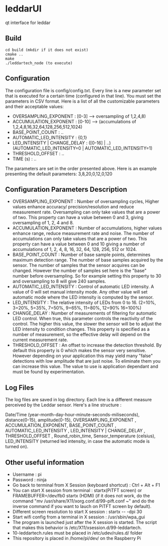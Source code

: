 leddarUI
========

qt interface for leddar

## Build

    cd build (mkdir if it does not exist)
    cmake ..
    make
    ./leddartech_node (to execute)

## Configuration
The configuration file is config/config.txt. Every line is a new parameter set that is executed for a certain time (configured in that line). You must set the parameters in CSV format. Here is a list of all the customizable parameters and their acceptable values:
 - 	OVERSAMPLING_EXPONENT           : [0-3] --> oversampling of 1,2,4,8)
 -	ACCUMULATION_EXPONENT 			: [0-10] --> (accumulations of 1,2,4,8,16,32,64,128,256,512,1024)
 -	BASE_POINT_COUNT				: ..
 -	AUTOMATIC_LED_INTENSITY 		: {0,1}		 
 -	LED_INTENSITY | CHANGE_DELAY 	: ([0-16] | ..) (AUTOMATIC_LED_INTENSITY=0 | AUTOMATIC_LED_INTENSITY=1)
 -	THRESHOLD_OFFSET				: ..
 -	TIME (s)						: ..

 The parameters are set in the order presented above. Here is an example presenting the default parameters:
 	3,8,20,0,12,0,120


## Configuration Parameters Description
- OVERSAMPLING_EXPONENT : Number of oversampling cycles, Higher values enhance accuracy/ precision/resolution and reduce measurement rate. Oversampling can only take values that are a power of two. This property can have a value between 0 and 3, giving oversampling of 1, 2, 4 and 8.
- ACCUMULATION_EXPONENT : Number of accumulations, higher values enhance range, reduce measurement rate and noise. The number of accumulations can only take values that are a power of two. This property can have a value between 0 and 10 giving a number of accumulations of 1, 2, 4, 8, 16, 32, 64, 128, 256, 512 or 1024.
- BASE_POINT_COUNT : Number of base sample points, determines maximum detection range. The number of base samples acquired by the sensor. The number of samples that the sensor acquires can be changed. However the number of samples set here is the "base" number before oversampling. So for example setting this property to 30 and oversampling to 8 will give 240 samples.
- AUTOMATIC_LED_INTENSITY : Control of automatic LED intensity. A value of 0 will set manual intensity mode. Any other value will set automatic mode where the LED intensity is computed by the sensor.
- LED_INTENSITY : The relative intensity of LEDs from 0 to 16. (2=10%, 3=20%, 5=35%, 7=50%, 9=65%, 11=80%, 12=90% 16=100%)
- CHANGE_DELAY : Number of measurements of filtering for automatic LED control. When true, this parameter controls the reactivity of the control. The higher this value, the slower the sensor will be to adjust the LED intensity to condition changes. This property is specified as a number of measurement, so the effective delay will depend on the current measurement rate.
- THRESHOLD_OFFSET : An offset to increase the detection threshold. By default this property is 0 which makes the sensor very sensitive. However depending on your application this may yield many "false" detections with low amplitude that are just noise. To eliminate them you can increase this value. The value to use is application dependant and must be found by experimentation.


## Log Files
The log files are saved in log directory. Each line is a different measure perceived by the Leddar sensor. Here's a line structure :

Date/Time (year-month-day-hour-minute-seconds-miliseconds), distance(0-15), amplitude(0-15), OVERSAMPLING_EXPONENT , ACCUMULATION_EXPONENT, BASE_POINT_COUNT , AUTOMATIC_LED_INTENSITY , LED_INTENSITY | CHANGE_DELAY , THRESHOLD_OFFSET , Round_robin_time, Sensor_temperature (celsius), LED_INTENSITY (returned led intensity, in case the automatic mode is turned on).


## Other useful information
- Username : pi
- Password : ninja
- Go back to terminal from X Session (keyboard shortcut) : Ctrl + Alt + F1
- You can start X session from terminal : startx(PiTFT screen) or FRAMEBUFFER=/dev/fb0 startx (HDMI) (if it does not work, do the command "mv /usr/share/X11/xorg.conf.d/99-pift.conf ~" and do the inverse command if you want to lauch on PiTFT screen by default).
- Different screen resolution to start X session : startx -- -dpi 30
- Start wifi config from a terminal in X session : /usr/sbin/wpa_gui
- The program is launched just after the X session is started. The script that makes this behavior is /etc/X11/xsession.d/99-leddartech. 
- 10-leddartech.rules must be placed in /etc/udev/rules.d/ folder
- This repository is placed in /home/pi/dev/ on the Raspberry Pi

